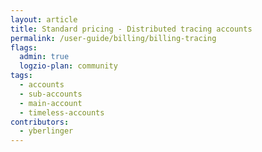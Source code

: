 ```yaml
---
layout: article
title: Standard pricing - Distributed tracing accounts 
permalink: /user-guide/billing/billing-tracing
flags:
  admin: true
  logzio-plan: community
tags:
  - accounts
  - sub-accounts
  - main-account
  - timeless-accounts
contributors:
  - yberlinger
---
```


